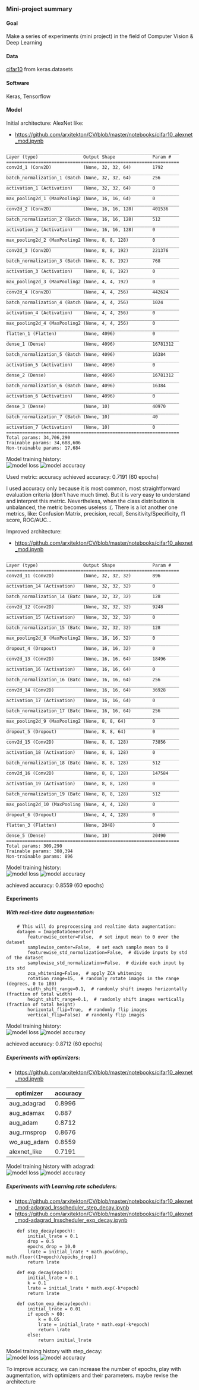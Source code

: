 ### Mini-project summary
#### Goal
Make a series of experiments (mini project) in the field of Computer Vision & Deep Learning
#### Data
[cifar10](https://www.cs.toronto.edu/~kriz/cifar.html) from keras.datasets
#### Software
Keras, Tensorflow
#### Model
Initial architecture: AlexNet like:
* https://github.com/arxitekton/CV/blob/master/notebooks/cifar10_alexnet_mod.ipynb
```
_________________________________________________________________
Layer (type)                 Output Shape              Param #   
=================================================================
conv2d_1 (Conv2D)            (None, 32, 32, 64)        1792      
_________________________________________________________________
batch_normalization_1 (Batch (None, 32, 32, 64)        256       
_________________________________________________________________
activation_1 (Activation)    (None, 32, 32, 64)        0         
_________________________________________________________________
max_pooling2d_1 (MaxPooling2 (None, 16, 16, 64)        0         
_________________________________________________________________
conv2d_2 (Conv2D)            (None, 16, 16, 128)       401536    
_________________________________________________________________
batch_normalization_2 (Batch (None, 16, 16, 128)       512       
_________________________________________________________________
activation_2 (Activation)    (None, 16, 16, 128)       0         
_________________________________________________________________
max_pooling2d_2 (MaxPooling2 (None, 8, 8, 128)         0         
_________________________________________________________________
conv2d_3 (Conv2D)            (None, 8, 8, 192)         221376    
_________________________________________________________________
batch_normalization_3 (Batch (None, 8, 8, 192)         768       
_________________________________________________________________
activation_3 (Activation)    (None, 8, 8, 192)         0         
_________________________________________________________________
max_pooling2d_3 (MaxPooling2 (None, 4, 4, 192)         0         
_________________________________________________________________
conv2d_4 (Conv2D)            (None, 4, 4, 256)         442624    
_________________________________________________________________
batch_normalization_4 (Batch (None, 4, 4, 256)         1024      
_________________________________________________________________
activation_4 (Activation)    (None, 4, 4, 256)         0         
_________________________________________________________________
max_pooling2d_4 (MaxPooling2 (None, 4, 4, 256)         0         
_________________________________________________________________
flatten_1 (Flatten)          (None, 4096)              0         
_________________________________________________________________
dense_1 (Dense)              (None, 4096)              16781312  
_________________________________________________________________
batch_normalization_5 (Batch (None, 4096)              16384     
_________________________________________________________________
activation_5 (Activation)    (None, 4096)              0         
_________________________________________________________________
dense_2 (Dense)              (None, 4096)              16781312  
_________________________________________________________________
batch_normalization_6 (Batch (None, 4096)              16384     
_________________________________________________________________
activation_6 (Activation)    (None, 4096)              0         
_________________________________________________________________
dense_3 (Dense)              (None, 10)                40970     
_________________________________________________________________
batch_normalization_7 (Batch (None, 10)                40        
_________________________________________________________________
activation_7 (Activation)    (None, 10)                0         
=================================================================
Total params: 34,706,290
Trainable params: 34,688,606
Non-trainable params: 17,684
```
Model training history:<br/>
![model loss](https://github.com/arxitekton/CV/blob/master/results/img/alexnet_like_loss.png)
![model accuracy](https://github.com/arxitekton/CV/blob/master/results/img/alexnet_like_accuracy.png)

Used metric: accuracy
achieved accuracy: 0.7191 (60 epochs)

I used accuracy only because it is most common, most straightforward evaluation criteria (don’t have
much time). But it is very easy to understand and interpret this metric. Nevertheless, when the class
distribution is unbalanced, the metric becomes useless :(.
There is a lot another one metrics, like: Confusion Matrix, precision, recall, Sensitivity/Specificity, f1
score, ROC/AUC...

Improved architecture:
* https://github.com/arxitekton/CV/blob/master/notebooks/cifar10_alexnet_mod.ipynb
```
_________________________________________________________________
Layer (type)                 Output Shape              Param #   
=================================================================
conv2d_11 (Conv2D)           (None, 32, 32, 32)        896       
_________________________________________________________________
activation_14 (Activation)   (None, 32, 32, 32)        0         
_________________________________________________________________
batch_normalization_14 (Batc (None, 32, 32, 32)        128       
_________________________________________________________________
conv2d_12 (Conv2D)           (None, 32, 32, 32)        9248      
_________________________________________________________________
activation_15 (Activation)   (None, 32, 32, 32)        0         
_________________________________________________________________
batch_normalization_15 (Batc (None, 32, 32, 32)        128       
_________________________________________________________________
max_pooling2d_8 (MaxPooling2 (None, 16, 16, 32)        0         
_________________________________________________________________
dropout_4 (Dropout)          (None, 16, 16, 32)        0         
_________________________________________________________________
conv2d_13 (Conv2D)           (None, 16, 16, 64)        18496     
_________________________________________________________________
activation_16 (Activation)   (None, 16, 16, 64)        0         
_________________________________________________________________
batch_normalization_16 (Batc (None, 16, 16, 64)        256       
_________________________________________________________________
conv2d_14 (Conv2D)           (None, 16, 16, 64)        36928     
_________________________________________________________________
activation_17 (Activation)   (None, 16, 16, 64)        0         
_________________________________________________________________
batch_normalization_17 (Batc (None, 16, 16, 64)        256       
_________________________________________________________________
max_pooling2d_9 (MaxPooling2 (None, 8, 8, 64)          0         
_________________________________________________________________
dropout_5 (Dropout)          (None, 8, 8, 64)          0         
_________________________________________________________________
conv2d_15 (Conv2D)           (None, 8, 8, 128)         73856     
_________________________________________________________________
activation_18 (Activation)   (None, 8, 8, 128)         0         
_________________________________________________________________
batch_normalization_18 (Batc (None, 8, 8, 128)         512       
_________________________________________________________________
conv2d_16 (Conv2D)           (None, 8, 8, 128)         147584    
_________________________________________________________________
activation_19 (Activation)   (None, 8, 8, 128)         0         
_________________________________________________________________
batch_normalization_19 (Batc (None, 8, 8, 128)         512       
_________________________________________________________________
max_pooling2d_10 (MaxPooling (None, 4, 4, 128)         0         
_________________________________________________________________
dropout_6 (Dropout)          (None, 4, 4, 128)         0         
_________________________________________________________________
flatten_3 (Flatten)          (None, 2048)              0         
_________________________________________________________________
dense_5 (Dense)              (None, 10)                20490     
=================================================================
Total params: 309,290
Trainable params: 308,394
Non-trainable params: 896
```
Model training history:<br/>
![model loss](https://github.com/arxitekton/CV/blob/master/results/img/mod_wo_aug_adam_loss.png)
![model accuracy](https://github.com/arxitekton/CV/blob/master/results/img/alexnet_like_accuracy.png)

achieved accuracy: 0.8559 (60 epochs)

#### Experiments
##### With real-time data augmentation:
```
    # This will do preprocessing and realtime data augmentation:
    datagen = ImageDataGenerator(
        featurewise_center=False,  # set input mean to 0 over the dataset
        samplewise_center=False,  # set each sample mean to 0
        featurewise_std_normalization=False,  # divide inputs by std of the dataset
        samplewise_std_normalization=False,  # divide each input by its std
        zca_whitening=False,  # apply ZCA whitening
        rotation_range=15,  # randomly rotate images in the range (degrees, 0 to 180)
        width_shift_range=0.1,  # randomly shift images horizontally (fraction of total width)
        height_shift_range=0.1,  # randomly shift images vertically (fraction of total height)
        horizontal_flip=True,  # randomly flip images
        vertical_flip=False)  # randomly flip images

```
Model training history:<br/>
![model loss](https://github.com/arxitekton/CV/blob/master/results/img/mod_aug_adam_loss.png)
![model accuracy](https://github.com/arxitekton/CV/blob/master/results/img/mod_aug_adam_accuracy.png)

achieved accuracy: 0.8712 (60 epochs)

##### Experiments with optimizers:
* https://github.com/arxitekton/CV/blob/master/notebooks/cifar10_alexnet_mod.ipynb

optimizer | accuracy
--------- | --------
aug_adagrad|0.8996
aug_adamax|0.887
aug_adam|0.8712
aug_rmsprop|0.8676
wo_aug_adam|0.8559
alexnet_like|0.7191

Model training history with adagrad:<br/>
![model loss](https://github.com/arxitekton/CV/blob/master/results/img/mod_aug_adagrad_loss.png)
![model accuracy](https://github.com/arxitekton/CV/blob/master/results/img/mod_aug_adagrad_accuracy.png)


##### Experiments with Learning rate schedulers:
* https://github.com/arxitekton/CV/blob/master/notebooks/cifar10_alexnet_mod-adagrad_lrsscheduler_step_decay.ipynb
* https://github.com/arxitekton/CV/blob/master/notebooks/cifar10_alexnet_mod-adagrad_lrsscheduler_exp_decay.ipynb
```
    def step_decay(epoch):
        initial_lrate = 0.1
        drop = 0.5
        epochs_drop = 10.0
        lrate = initial_lrate * math.pow(drop, math.floor((1+epoch)/epochs_drop))
        return lrate

```
```
    def exp_decay(epoch):
        initial_lrate = 0.1
        k = 0.1
        lrate = initial_lrate * math.exp(-k*epoch)
        return lrate

```
```
    def custom_exp_decay(epoch):
        initial_lrate = 0.01
        if epoch > 60:
            k = 0.05
            lrate = initial_lrate * math.exp(-k*epoch)
            return lrate
        else:
            return initial_lrate

```
Model training history with step_decay:<br/>
![model loss](https://github.com/arxitekton/CV/blob/master/results/img/step_decay_loss.png)
![model accuracy](https://github.com/arxitekton/CV/blob/master/results/img/step_decay_accuracy.png)

To improve accuracy, we can increase the number of epochs, play with augmentation, with optimizers and their parameters.
maybe revise the architecture

